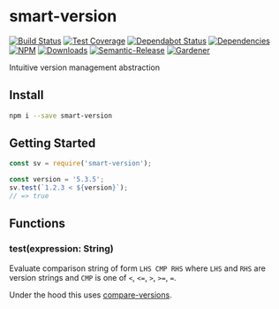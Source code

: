 # smart-version

[![Build Status](https://circleci.com/gh/blackflux/smart-version.png?style=shield)](https://circleci.com/gh/blackflux/smart-version)
[![Test Coverage](https://img.shields.io/coveralls/blackflux/smart-version/master.svg)](https://coveralls.io/github/blackflux/smart-version?branch=master)
[![Dependabot Status](https://api.dependabot.com/badges/status?host=github&repo=blackflux/smart-version)](https://dependabot.com)
[![Dependencies](https://david-dm.org/blackflux/smart-version/status.svg)](https://david-dm.org/blackflux/smart-version)
[![NPM](https://img.shields.io/npm/v/smart-version.svg)](https://www.npmjs.com/package/smart-version)
[![Downloads](https://img.shields.io/npm/dt/smart-version.svg)](https://www.npmjs.com/package/smart-version)
[![Semantic-Release](https://github.com/blackflux/js-gardener/blob/master/assets/icons/semver.svg)](https://github.com/semantic-release/semantic-release)
[![Gardener](https://github.com/blackflux/js-gardener/blob/master/assets/badge.svg)](https://github.com/blackflux/js-gardener)

Intuitive version management abstraction

## Install

```bash
npm i --save smart-version
```

## Getting Started

<!-- eslint-disable import/no-unresolved, import/no-extraneous-dependencies -->
```js
const sv = require('smart-version');

const version = '5.3.5';
sv.test(`1.2.3 < ${version}`);
// => true

```

## Functions

### test(expression: String)

Evaluate comparison string of form `LHS CMP RHS` where `LHS` and `RHS` are 
version strings and `CMP` is one of `<`, `<=`, `>`, `>=`, `=`.

Under the hood this uses [compare-versions](https://www.npmjs.com/package/compare-versions).
